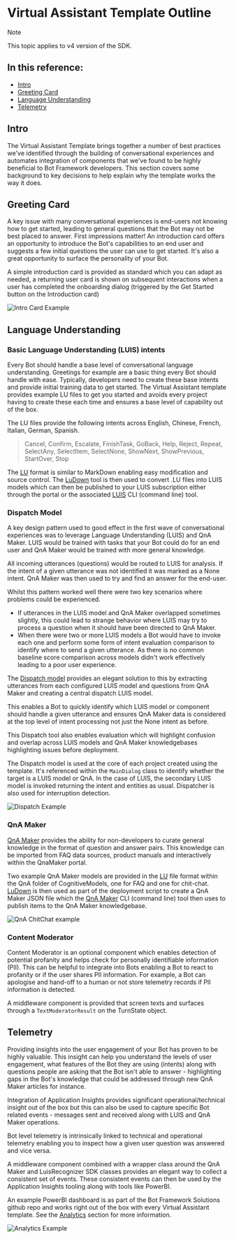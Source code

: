# Virtual Assistant Template Outline

> [!NOTE]
> This topic applies to v4 version of the SDK. 

## In this reference:
- [Intro](#intro)
- [Greeting Card](#greeting-card)
- [Language Understanding](#language-understanding)
- [Telemetry](#telemetry)

## Intro

The Virtual Assistant Template brings together a number of best practices we've identified through the building of conversational experiences and automates integration of components that we've found to be highly beneficial to Bot Framework developers. This section covers some background to key decisions to help explain why the template works the way it does.

## Greeting Card

A key issue with many conversational experiences is end-users not knowing how to get started, leading to general questions that the Bot may not be best placed to answer. First impressions matter! An introduction card offers an opportunity to introduce the Bot's capabilities to an end user and suggests a few initial questions the user can use to get started. It's also a great opportunity to surface the personality of your Bot.

A simple introduction card is provided as standard which you can adapt as needed, a returning user card is shown on subsequent interactions when a user has completed the onboarding dialog (triggered by the Get Started button on the Introduction card)

![Intro Card Example](/docs/media/vatemplateintrocard.png)

## Language Understanding

### Basic Language Understanding (LUIS) intents

Every Bot should handle a base level of conversational language understanding. Greetings for example are a basic thing every Bot should handle with ease. Typically, developers need to create these base intents and provide initial training data to get started. The Virtual Assistant template provides example LU files to get you started and avoids every project having to create these each time and ensures a base level of capability out of the box.

The LU files provide the following intents across English, Chinese, French, Italian, German, Spanish.

> Cancel, Confirm, Escalate, FinishTask, GoBack, Help, Reject, Repeat, SelectAny, SelectItem, SelectNone, ShowNext, ShowPrevious, StartOver, Stop

The [LU](https://github.com/Microsoft/botbuilder-tools/blob/master/packages/Ludown/docs/lu-file-format.md) format is similar to MarkDown enabling easy modification and source control. The [LuDown](https://github.com/Microsoft/botbuilder-tools/tree/master/packages/Ludown) tool is then used to convert .LU files into LUIS models which can then be published to your LUIS subscription either through the portal or the associated [LUIS](https://github.com/Microsoft/botbuilder-tools/tree/master/packages/LUIS) CLI (command line) tool.

### Dispatch Model

A key design pattern used to good effect in the first wave of conversational experiences was to leverage Language Understanding (LUIS) and QnA Maker. LUIS would be trained with tasks that your Bot could do for an end user and QnA Maker would be trained with more general knowledge.

All incoming utterances (questions) would be routed to LUIS for analysis. If the intent of a given utterance was not identified it was marked as a None intent. QnA Maker was then used to try and find an answer for the end-user.

Whilst this pattern worked well there were two key scenarios where problems could be experienced.

- If  utterances in the LUIS model and QnA Maker overlapped sometimes slightly, this could lead to strange behavior where LUIS may try to process a question when it should have been directed to QnA Maker.
- When there were two or more LUIS models a Bot would have to invoke each one and perform some form of  intent evaluation comparison to identify where to send a given utterance. As there is no common baseline score comparison across models didn't work effectively leading to a poor user experience.

The [Dispatch model](https://docs.microsoft.com/en-us/azure/bot-service/bot-builder-tutorial-dispatch?view=azure-bot-service-4.0&tabs=csaddref%2Ccsbotconfig) provides an elegant solution to this by extracting utterances from each configured LUIS model and questions from QnA Maker and creating a central dispatch LUIS model.

This enables a Bot to quickly identify which LUIS model or component should handle a given utterance and ensures QnA Maker data is considered at the top level of intent processing not just the None intent as before.

This Dispatch tool also enables evaluation which will highlight confusion and overlap across LUIS models and QnA Maker knowledgebases highlighting issues before deployment.

The Dispatch model is used at the core of each project created using the template. It's referenced within the `MainDialog` class to identify whether the target is a LUIS model or QnA. In the case of LUIS, the secondary LUIS model is invoked returning the intent and entities as usual. Dispatcher is also used for interruption detection.

![Dispatch Example](/docs/media/dispatchexample.png)


### QnA Maker

[QnA Maker](https://www.qnamaker.ai/) provides the ability for non-developers to curate general knowledge in the format of question and answer pairs. This knowledge can be imported from FAQ data sources, product manuals and interactively within the QnaMaker portal.

Two example QnA Maker models are provided in the [LU](https://github.com/Microsoft/botbuilder-tools/blob/master/packages/Ludown/docs/lu-file-format.md) file format within the QnA folder of CognitiveModels, one for FAQ and one for chit-chat. [LuDown](https://github.com/Microsoft/botbuilder-tools/tree/master/packages/Ludown) is then used as part of the deployment script to create a QnA Maker JSON file which the [QnA Maker](https://github.com/Microsoft/botbuilder-tools/tree/master/packages/QnAMaker) CLI (command line) tool then uses to publish items to the QnA Maker knowledgebase.

![QnA ChitChat example](/docs/media/qnachitchatexample.png)

### Content Moderator

Content Moderator is an optional component which enables detection of potential profanity and helps check for personally identifiable information (PII). This can be helpful to integrate into Bots enabling a Bot to react to profanity or if the user shares PII information. For example, a Bot can apologise and hand-off to a human or not store telemetry records if PII information is detected.

A middleware component is provided that screen texts and surfaces through a ```TextModeratorResult``` on the TurnState object.

## Telemetry

Providing insights into the user engagement of your Bot has proven to be highly valuable. This insight can help you understand the levels of user engagement, what features of the Bot they are using (intents) along with questions people are asking that the Bot isn't able to answer - highlighting gaps in the Bot's knowledge that could be addressed through new QnA Maker articles for instance.

Integration of Application Insights provides significant operational/technical insight out of the box but this can also be used to capture specific Bot related events - messages sent and received along with LUIS and QnA Maker operations.

Bot level telemetry is intrinsically linked to technical and operational telemetry enabling you to inspect how a given user question was answered and vice versa.

A middleware component combined with a wrapper class around the QnA Maker and LuisRecognizer SDK classes provides an elegant way to collect a consistent set of events. These consistent events can then be used by the Application Insights tooling along with tools like PowerBI.

An example PowerBI dashboard is as part of the Bot Framework Solutions github repo and works right out of the box with every Virtual Assistant template. See the [Analytics](https://github.com/Microsoft/AI/blob/master/docs/readme.md#analytics) section for more information.

![Analytics Example](/docs/media/powerbi-conversationanalytics-luisintents.png)